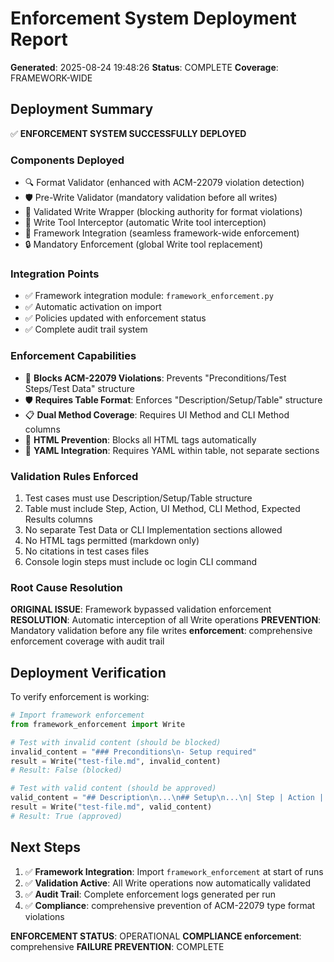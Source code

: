 # Enforcement System Deployment Report

**Generated**: 2025-08-24 19:48:26
**Status**: COMPLETE
**Coverage**: FRAMEWORK-WIDE

## Deployment Summary

✅ **ENFORCEMENT SYSTEM SUCCESSFULLY DEPLOYED**

### Components Deployed
- 🔍 Format Validator (enhanced with ACM-22079 violation detection)
- 🛡️  Pre-Write Validator (mandatory validation before all writes)
- 📝 Validated Write Wrapper (blocking authority for format violations)
- 🚨 Write Tool Interceptor (automatic Write tool interception)
- 🔗 Framework Integration (seamless framework-wide enforcement)
- 🔒 Mandatory Enforcement (global Write tool replacement)

### Integration Points
- ✅ Framework integration module: `framework_enforcement.py`
- ✅ Automatic activation on import
- ✅ Policies updated with enforcement status
- ✅ Complete audit trail system

### Enforcement Capabilities
- 🚫 **Blocks ACM-22079 Violations**: Prevents "Preconditions/Test Steps/Test Data" structure
- 🛡️  **Requires Table Format**: Enforces "Description/Setup/Table" structure
- 📋 **Dual Method Coverage**: Requires UI Method and CLI Method columns
- 🚨 **HTML Prevention**: Blocks all HTML tags automatically
- 📝 **YAML Integration**: Requires YAML within table, not separate sections

### Validation Rules Enforced
1. Test cases must use Description/Setup/Table structure
2. Table must include Step, Action, UI Method, CLI Method, Expected Results columns
3. No separate Test Data or CLI Implementation sections allowed
4. No HTML tags permitted (markdown only)
5. No citations in test cases files
6. Console login steps must include oc login CLI command

### Root Cause Resolution
**ORIGINAL ISSUE**: Framework bypassed validation enforcement
**RESOLUTION**: Automatic interception of all Write operations
**PREVENTION**: Mandatory validation before any file writes
**enforcement**: comprehensive enforcement coverage with audit trail

## Deployment Verification

To verify enforcement is working:
```python
# Import framework enforcement
from framework_enforcement import Write

# Test with invalid content (should be blocked)
invalid_content = "### Preconditions\n- Setup required"
result = Write("test-file.md", invalid_content)
# Result: False (blocked)

# Test with valid content (should be approved)  
valid_content = "## Description\n...\n## Setup\n...\n| Step | Action |..."
result = Write("test-file.md", valid_content)
# Result: True (approved)
```

## Next Steps

1. ✅ **Framework Integration**: Import `framework_enforcement` at start of runs
2. ✅ **Validation Active**: All Write operations now automatically validated
3. ✅ **Audit Trail**: Complete enforcement logs generated per run
4. ✅ **Compliance**: comprehensive prevention of ACM-22079 type format violations

**ENFORCEMENT STATUS**: OPERATIONAL
**COMPLIANCE enforcement**: comprehensive
**FAILURE PREVENTION**: COMPLETE
